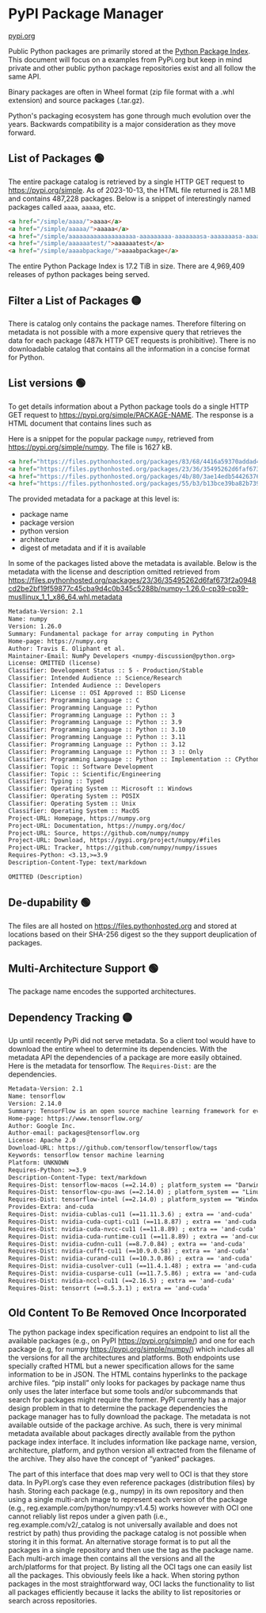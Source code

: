 # PyPI Package Manager

[pypi.org](https://pypi.org)

Public Python packages are primarily stored at the [Python Package Index](https://pypi.org).  This document will focus on a examples from PyPi.org but keep in mind private and other public python package repositories exist and all follow the same API.

Binary packages are often in Wheel format (zip file format with a .whl extension) and source packages (.tar.gz).  

Python's packaging ecosystem has gone through much evolution over the years.  Backwards compatibility is a major consideration as they move forward.

## List of Packages :green_circle:

The entire package catalog is retrieved by a single HTTP GET request to <https://pypi.org/simple>.  As of 2023-10-13, the HTML file returned is 28.1 MB and contains 487,228 packages.  Below is a snippet of interestingly named packages called `aaaa`, `aaaaa`, etc.

```html
<a href="/simple/aaaa/">aaaa</a>
<a href="/simple/aaaaa/">aaaaa</a>
<a href="/simple/aaaaaaaaaaaaaaaaaaa-aaaaaaaaa-aaaaaaasa-aaaaaaasa-aaaaasaa-aaaaaaasa-bbbbbbbbbbb/">Aaaaaaaaaaaaaaaaaaa-aaaaaaaaa-aaaaaaasa-aaaaaaasa-aaaaasaa-aaaaaaasa-bbbbbbbbbbb</a>
<a href="/simple/aaaaaatest/">aaaaaatest</a>
<a href="/simple/aaaabpackage/">aaaabpackage</a>
```

The entire Python Package Index is 17.2 TiB in size.  There are 4,969,409 releases of python packages being served.

## Filter a List of Packages :yellow_circle:

There is catalog only contains the package names.  Therefore filtering on metadata is not possible with a more expensive query that retrieves the data for each package (487k HTTP GET requests is prohibitive).  There is no downloadable catalog that contains all the information in a concise format for Python.

## List versions :green_circle:

To get details information about a Python package tools do a single HTTP GET request to <https://pypi.org/simple/PACKAGE-NAME>.  The response is a HTML document that contains lines such as

Here is a snippet for the popular package `numpy`, retrieved from <https://pypi.org/simple/numpy>.  The file is 1627 kB.

```html
<a href="https://files.pythonhosted.org/packages/83/68/4416a59370addad4dcee0ba726109f7b1f39cebda825a66381f5e654d797/numpy-1.6.1.win32-py2.5.exe#sha256=9f8d76534aba9087d5db281d75f578a076290f191a27bea6899ff7d76d86263d" >numpy-1.6.1.win32-py2.5.exe</a><br />
<a href="https://files.pythonhosted.org/packages/23/36/35495262d6faf673f2a0948cd2be2bf19f59877c45cba9d4c0b345c5288b/numpy-1.26.0-cp39-cp39-musllinux_1_1_x86_64.whl#sha256=b44e6a09afc12952a7d2a58ca0a2429ee0d49a4f89d83a0a11052da696440e49" data-requires-python="&lt;3.13,&gt;=3.9" data-dist-info-metadata="sha256=4a120e41f66312dbf31e1ee06d58f1c0fb25c020b4e6f97b260d2d0125e328a0" data-core-metadata="sha256=4a120e41f66312dbf31e1ee06d58f1c0fb25c020b4e6f97b260d2d0125e328a0">numpy-1.26.0-cp39-cp39-musllinux_1_1_x86_64.whl</a><br />
<a href="https://files.pythonhosted.org/packages/4b/80/3ae14edb54426376bb1182a236763b39980ab609424825da55f3dbff0629/numpy-1.26.0-cp39-cp39-win32.whl#sha256=5671338034b820c8d58c81ad1dafc0ed5a00771a82fccc71d6438df00302094b" data-requires-python="&lt;3.13,&gt;=3.9" data-dist-info-metadata="sha256=c0dcd8951914d2310fa1033d67acd56270cf8932cb0f7ce8a576efce57f262e6" data-core-metadata="sha256=c0dcd8951914d2310fa1033d67acd56270cf8932cb0f7ce8a576efce57f262e6">numpy-1.26.0-cp39-cp39-win32.whl</a><br />
<a href="https://files.pythonhosted.org/packages/55/b3/b13bce39ba82b7398c06d10446f5ffd5c07db39b09bd37370dc720c7951c/numpy-1.26.0.tar.gz#sha256=f93fc78fe8bf15afe2b8d6b6499f1c73953169fad1e9a8dd086cdff3190e7fdf" data-requires-python="&lt;3.13,&gt;=3.9" >numpy-1.26.0.tar.gz</a><br />
```

The provided metadata for a package at this level is:

- package name
- package version
- python version
- architecture
- digest of metadata and if it is available

In some of the packages listed above the metadata is available.  Below is the metadata with the license and description omitted retrieved from <https://files.pythonhosted.org/packages/23/36/35495262d6faf673f2a0948cd2be2bf19f59877c45cba9d4c0b345c5288b/numpy-1.26.0-cp39-cp39-musllinux_1_1_x86_64.whl.metadata>

```txt
Metadata-Version: 2.1
Name: numpy
Version: 1.26.0
Summary: Fundamental package for array computing in Python
Home-page: https://numpy.org
Author: Travis E. Oliphant et al.
Maintainer-Email: NumPy Developers <numpy-discussion@python.org>
License: OMITTED (license)
Classifier: Development Status :: 5 - Production/Stable
Classifier: Intended Audience :: Science/Research
Classifier: Intended Audience :: Developers
Classifier: License :: OSI Approved :: BSD License
Classifier: Programming Language :: C
Classifier: Programming Language :: Python
Classifier: Programming Language :: Python :: 3
Classifier: Programming Language :: Python :: 3.9
Classifier: Programming Language :: Python :: 3.10
Classifier: Programming Language :: Python :: 3.11
Classifier: Programming Language :: Python :: 3.12
Classifier: Programming Language :: Python :: 3 :: Only
Classifier: Programming Language :: Python :: Implementation :: CPython
Classifier: Topic :: Software Development
Classifier: Topic :: Scientific/Engineering
Classifier: Typing :: Typed
Classifier: Operating System :: Microsoft :: Windows
Classifier: Operating System :: POSIX
Classifier: Operating System :: Unix
Classifier: Operating System :: MacOS
Project-URL: Homepage, https://numpy.org
Project-URL: Documentation, https://numpy.org/doc/
Project-URL: Source, https://github.com/numpy/numpy
Project-URL: Download, https://pypi.org/project/numpy/#files
Project-URL: Tracker, https://github.com/numpy/numpy/issues
Requires-Python: <3.13,>=3.9
Description-Content-Type: text/markdown

OMITTED (Description)
```

## De-dupability :green_circle:

The files are all hosted on https://files.pythonhosted.org and stored at locations based on their SHA-256 digest so the they support deuplication of packages.

## Multi-Architecture Support :green_circle:

The package name encodes the supported architectures.

## Dependency Tracking :yellow_circle:

Up until recently PyPi did not serve metadata.  So a client tool would have to download the entire wheel to determine its dependencies.  With the metadata API the dependencies of a package are more easily obtained.  Here is the metadata for tensorflow.  The `Requires-Dist:` are the dependencies.

```txt
Metadata-Version: 2.1
Name: tensorflow
Version: 2.14.0
Summary: TensorFlow is an open source machine learning framework for everyone.
Home-page: https://www.tensorflow.org/
Author: Google Inc.
Author-email: packages@tensorflow.org
License: Apache 2.0
Download-URL: https://github.com/tensorflow/tensorflow/tags
Keywords: tensorflow tensor machine learning
Platform: UNKNOWN
Requires-Python: >=3.9
Description-Content-Type: text/markdown
Requires-Dist: tensorflow-macos (==2.14.0) ; platform_system == "Darwin" and platform_machine == "arm64"
Requires-Dist: tensorflow-cpu-aws (==2.14.0) ; platform_system == "Linux" and (platform_machine == "arm64" or platform_machine == "aarch64")
Requires-Dist: tensorflow-intel (==2.14.0) ; platform_system == "Windows"
Provides-Extra: and-cuda
Requires-Dist: nvidia-cublas-cu11 (==11.11.3.6) ; extra == 'and-cuda'
Requires-Dist: nvidia-cuda-cupti-cu11 (==11.8.87) ; extra == 'and-cuda'
Requires-Dist: nvidia-cuda-nvcc-cu11 (==11.8.89) ; extra == 'and-cuda'
Requires-Dist: nvidia-cuda-runtime-cu11 (==11.8.89) ; extra == 'and-cuda'
Requires-Dist: nvidia-cudnn-cu11 (==8.7.0.84) ; extra == 'and-cuda'
Requires-Dist: nvidia-cufft-cu11 (==10.9.0.58) ; extra == 'and-cuda'
Requires-Dist: nvidia-curand-cu11 (==10.3.0.86) ; extra == 'and-cuda'
Requires-Dist: nvidia-cusolver-cu11 (==11.4.1.48) ; extra == 'and-cuda'
Requires-Dist: nvidia-cusparse-cu11 (==11.7.5.86) ; extra == 'and-cuda'
Requires-Dist: nvidia-nccl-cu11 (==2.16.5) ; extra == 'and-cuda'
Requires-Dist: tensorrt (==8.5.3.1) ; extra == 'and-cuda'
```

## Old Content To Be Removed Once Incorporated

The python package index specification requires an endpoint to list all the available packages (e.g., on PyPI https://pypi.org/simple/) and one for each package (e.g, for numpy https://pypi.org/simple/numpy/) which includes all the versions for all the architectures and platforms. Both endpoints use specially crafted HTML but a newer specification allows for the same information to be in JSON. The HTML contains hyperlinks to the package archive files. “pip install” only looks for packages by package name thus only uses the later interface but some tools and/or subcommands that search for packages might require the former. PyPI currently has a major design problem in that to determine the package dependencies the package manager has to fully download the package. The metadata is not available outside of the package archive. As such, there is very minimal metadata available about packages directly available from the python package index interface. It includes information like package name, version, architecture, platform, and python version all extracted from the filename of the archive. They also have the concept of “yanked” packages.

The part of this interface that does map very well to OCI is that they store data. In PyPI.org’s case they even reference packages (distribution files) by hash. Storing each package (e.g., numpy) in its own repository and then using a single multi-arch image to represent each version of the package (e.g., reg.example.com/python/numpy:v1.4.5) works however with OCI one cannot reliably list repos under a given path (i.e., reg.example.com/v2/_catalog is not universally available and does not restrict by path) thus providing the package catalog is not possible when storing it in this format. An alternative storage format is to put all the packages in a single repository and then use the tag as the package name. Each multi-arch image then contains all the versions and all the arch/platforms for that project. By listing all the OCI tags one can easily list all the packages. This obviously feels like a hack. When storing python packages in the most straightforward way, OCI lacks the functionality to list all packages efficiently because it lacks the ability to list repositories or search across repositories.
